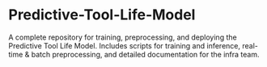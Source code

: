 # Predictive-Tool-Life-Model
A complete repository for training, preprocessing, and deploying the Predictive Tool Life Model. Includes scripts for training and inference, real-time &amp; batch preprocessing, and detailed documentation for the infra team.
